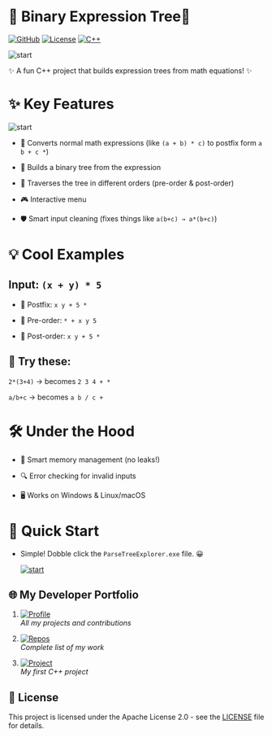 # 🌳 Binary Expression Tree🌳

[![GitHub](https://img.shields.io/badge/GitHub-blue?style=for-the-badge&logo=github)](https://github.com/1wintab/ParseTreeExplorer)
[![License](https://img.shields.io/badge/License-yellow?style=for-the-badge&logo=github)](https://github.com/1wintab/ParseTreeExplorer/blob/master/LICENSE.txt)
[![C++](https://img.shields.io/badge/C++-9e4c65?style=for-the-badge&logo=cplusplus&logoColor=)](https://github.com/1wintab/ParseTreeExplorer)

![start](https://media1.giphy.com/media/v1.Y2lkPTc5MGI3NjExMHBiODlyYmwyZ2JlNDN6ZnQ0c3Y4a3pxbTBrZmJyaTM3dHQ3ZjBwaCZlcD12MV9pbnRlcm5hbF9naWZfYnlfaWQmY3Q9Zw/stYnZNptINFsY/giphy.gif)  

✨ A fun C++ project that builds expression trees from math equations! ✨

# ✨ Key Features

![start](https://media3.giphy.com/media/v1.Y2lkPTc5MGI3NjExMDY0eWdlNWJvYmU3ZjIzcGRiZXU5N2tieDF5bnMwc28yc3J2NzQxZSZlcD12MV9pbnRlcm5hbF9naWZfYnlfaWQmY3Q9Zw/d91cy0neMIlCOpGTjB/giphy.gif)

+ 🔄 Converts normal math expressions (like `(a + b) * c)` to postfix form `a b + c *`)

+ 🌱 Builds a binary tree from the expression

+ 🔎 Traverses the tree in different orders (pre-order & post-order)

+ 🎮 Interactive menu 

+ 🛡️ Smart input cleaning (fixes things like `a(b+c) → a*(b+c)`)

# 💡 Cool Examples
## Input: `(x + y) * 5`

+ 🔄 Postfix: `x y + 5 *`

+ 🌟 Pre-order: `* + x y 5`

+ 🌟 Post-order: `x y + 5 *`

## 🎯 Try these:

`2*(3+4)` → becomes `2 3 4 + *`

`a/b+c` → becomes `a b / c +`

# 🛠️ Under the Hood
+ 🧠 Smart memory management (no leaks!)

+ 🔍 Error checking for invalid inputs

+ 🖥️ Works on Windows & Linux/macOS

# 🚀 Quick Start

 + Simple! Dobble click the `ParseTreeExplorer.exe` file. 😀
   
   [![start](https://i.imgur.com/YcQVv19.png)](https://github.com/1wintab/ParseTreeExplorer/raw/refs/heads/master/ParseTreeExplorer.exe)

## 🌐 My Developer Portfolio

1. [![Profile](https://img.shields.io/badge/%F0%9F%92%BC_My_Full_Profile-5c64a8)](https://github.com/1wintab)  
   *All my projects and contributions*

2. [![Repos](https://img.shields.io/badge/%F0%9F%93%81_All_Repositories-white)](https://github.com/1wintab?tab=repositories)  
   *Complete list of my work*

3. [![Project](https://img.shields.io/badge/%E2%9A%99%EF%B8%8F_First_Project-f4ed82)](https://github.com/1wintab/StackWithArray)  
   *My first C++ project*

## 📜 License

This project is licensed under the Apache License 2.0 - see the [LICENSE](LICENSE.txt) file for details.
